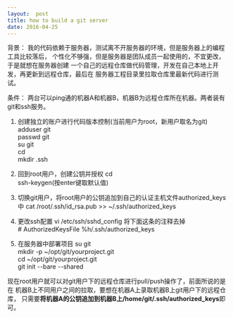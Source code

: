 ```yaml
---
layout:  post
title: how to build a git server
date: 2016-04-25
---
```

背景：
  我的代码依赖于服务器，测试离不开服务器的环境，但是服务器上的编程工具比较落后，
  个性化不够强，但是服务器是团队成员一起使用的，不宜更改，于是就想在服务器创建
  一个自己的远程仓库做代码管理，开发在自己本地上开发，再更新到远程仓库，最后在
  服务器工程目录里拉取仓库里最新代码进行测试。

条件：
  两台可以ping通的机器A和机器B，机器B为远程仓库所在机器。两者装有git和ssh服务。  

1. 创建独立的账户进行代码版本控制(当前用户为root，新用户取名为git)  
    adduser git  
    passwd git  
    su git  
    cd  
    mkdir .ssh  

2. 回到root用户，创建公钥并授权
    cd  
    ssh-keygen(按enter键取默认值)  

3. 切换git用户，将root用户的公钥追加到自己的认证主机文件authorized_keys中
    cat /root/.ssh/id_rsa.pub >> ~/.ssh/authorized_keys  

4. 更改ssh配置
    vi /etc/ssh/sshd_config  将下面这条的注释去掉  
    \# AuthorizedKeysFile      %h/.ssh/authorized_keys  

5. 在服务器中部署项目
    su git  
    mkdir -p ~/opt/git/yourproject.git  
    cd ~/opt/git/yourproject.git  
    git init --bare --shared  

现在root用户就可以对git用户下的远程仓库进行pull/push操作了，前面所说的是在
机器B上不同用户之间的拉取，要想在机器A上录取机器B上git用户下的远程仓库，
只需要**将机器A的公钥追加到机器B上/home/git/.ssh/authorized_keys**即可。
